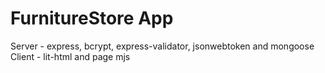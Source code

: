 # FurnitureStore App 
Server - express, bcrypt, express-validator, jsonwebtoken and mongoose
Client - lit-html and page mjs
